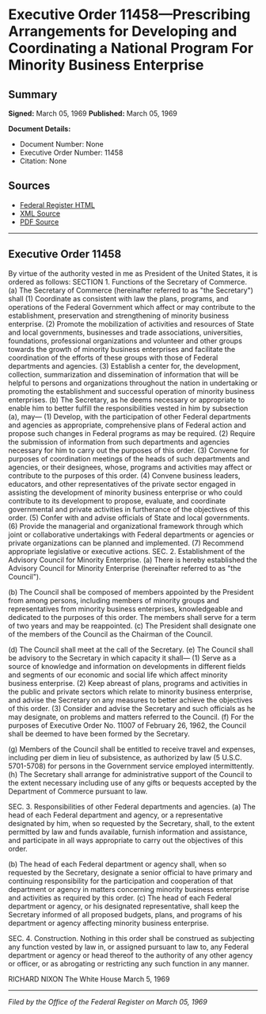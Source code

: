 # Executive Order 11458—Prescribing Arrangements for Developing and Coordinating a National Program For Minority Business Enterprise

## Summary

**Signed:** March 05, 1969
**Published:** March 05, 1969

**Document Details:**
- Document Number: None
- Executive Order Number: 11458
- Citation: None

## Sources
- [Federal Register HTML](https://www.presidency.ucsb.edu/documents/executive-order-11458-prescribing-arrangements-for-developing-and-coordinating-national)
- [XML Source](None)
- [PDF Source](None)

---

## Executive Order 11458

By virtue of the authority vested in me as President of the United States, it is ordered as follows:
SECTION 1. Functions of the Secretary of Commerce. (a) The Secretary of Commerce (hereinafter referred to as "the Secretary") shall
    (1) Coordinate as consistent with law the plans, programs, and operations of the Federal Government which affect or may contribute to the establishment, preservation and strengthening of minority business enterprise.
    (2) Promote the mobilization of activities and resources of State and local governments, businesses and trade associations, universities, foundations, professional organizations and volunteer and other groups towards the growth of minority business enterprises and facilitate the coordination of the efforts of these groups with those of Federal departments and agencies.
    (3) Establish a center for, the development, collection, summarization and dissemination of information that will be helpful to persons and organizations throughout the nation in undertaking or promoting the establishment and successful operation of minority business enterprises.
(b) The Secretary, as he deems necessary or appropriate to enable him to better fulfill the responsibilities vested in him by subsection (a), may—
    (1) Develop, with the participation of other Federal departments and agencies as appropriate, comprehensive plans of Federal action and propose such changes in Federal programs as may be required.
    (2) Require the submission of information from such departments and agencies necessary for him to carry out the purposes of this order.
    (3) Convene for purposes of coordination meetings of the heads of such departments and agencies, or their designees, whose, programs and activities may affect or contribute to the purposes of this order.
    (4) Convene business leaders, educators, and other representatives of the private sector engaged in assisting the development of minority business enterprise or who could contribute to its development to propose, evaluate, and coordinate governmental and private activities in furtherance of the objectives of this order.
    (5) Confer with and advise officials of State and local governments.
    (6) Provide the managerial and organizational framework through which joint or collaborative undertakings with Federal departments or agencies or private organizations can be planned and implemented.
    (7) Recommend appropriate legislative or executive actions.
SEC. 2. Establishment of the Advisory Council for Minority Enterprise. (a) There is hereby established the Advisory Council for Minority Enterprise (hereinafter referred to as "the Council").

(b) The Council shall be composed of members appointed by the President from among persons, including members of minority groups and representatives from minority business enterprises, knowledgeable and dedicated to the purposes of this order. The members shall serve for a term of two years and may be reappointed.
(c) The President shall designate one of the members of the Council as the Chairman of the Council.

(d) The Council shall meet at the call of the Secretary.
(e) The Council shall be advisory to the Secretary in which capacity it shall—
    (1) Serve as a source of knowledge and information on developments in different fields and segments of our economic and social life which affect minority business enterprise.
    (2) Keep abreast of plans, programs and activities in the public and private sectors which relate to minority business enterprise, and advise the Secretary on any measures to better achieve the objectives of this order.
    (3) Consider and advise the Secretary and such officials as he may designate, on problems and matters referred to the Council.
(f) For the purposes of Executive Order No. 11007 of February 26, 1962, the Council shall be deemed to have been formed by the Secretary.

(g) Members of the Council shall be entitled to receive travel and expenses, including per diem in lieu of subsistence, as authorized by law (5 U.S.C. 5701-5708) for persons in the Government service employed intermittently.
(h) The Secretary shall arrange for administrative support of the Council to the extent necessary including use of any gifts or bequests accepted by the Department of Commerce pursuant to law.

SEC. 3. Responsibilities of other Federal departments and agencies. (a) The head of each Federal department and agency, or a representative designated by him, when so requested by the Secretary, shall, to the extent permitted by law and funds available, furnish information and assistance, and participate in all ways appropriate to carry out the objectives of this order.

(b) The head of each Federal department or agency shall, when so requested by the Secretary, designate a senior official to have primary and continuing responsibility for the participation and cooperation of that department or agency in matters concerning minority business enterprise and activities as required by this order.
(c) The head of each Federal department or agency, or his designated representative, shall keep the Secretary informed of all proposed budgets, plans, and programs of his department or agency affecting minority business enterprise.

SEC. 4. Construction. Nothing in this order shall be construed as subjecting any function vested by law in, or assigned pursuant to law to, any Federal department or agency or head thereof to the authority of any other agency or officer, or as abrogating or restricting any such function in any manner.

RICHARD NIXON
The White House
March 5, 1969

---

*Filed by the Office of the Federal Register on March 05, 1969*
